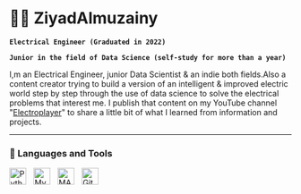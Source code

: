 # :man_technologist: ZiyadAlmuzainy

**`Electrical Engineer (Graduated in 2022)`**

**`Junior in the field of Data Science (self-study for more than a year)`**

I,m an Electrical Engineer, junior Data  Scientist & an indie both fields.Also a content creator trying to build a version of an intelligent & improved electric world step by step through the use of data science to solve the electrical problems that interest me. I publish that content on my YouTube channel "[Electroplayer](https://www.youtube.com/@ziyadAlmuzainy/featured)" to share a little bit of what I learned from information and projects. 

---

### 🧰 Languages and Tools

<img align="left" alt="Python" width="30px" style="padding-right:10px;" src="https://cdn.jsdelivr.net/gh/devicons/devicon/icons/Python/Python original.svg"/> 
<img align="left" alt="MySQL" width="30px" style="padding-right:10px;" src="https://cdn.jsdelivr.net/gh/devicons/devicon/icons/MySQL/MySQL-original.svg" /> 
<img align="left" alt="MATLAB" width="30px" style="padding-right:10px;" src="https://cdn.jsdelivr.net/gh/devicons/devicon/icons/MATLAB/MATLAB-plain.svg" /> 
<img align="left" alt="GitHub" width="30px" style="padding-right:10px;" src="https://cdn.jsdelivr.net/gh/devicons/devicon/icons/GitHub/GitHub-plain.svg" />
<br />

#
